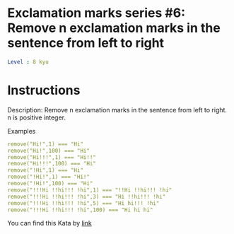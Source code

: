 # Exclamation marks series #6: Remove n exclamation marks in the sentence from left to right

```yaml
Level : 8 kyu
```

# Instructions

Description:
Remove n exclamation marks in the sentence from left to right. n is positive integer.

Examples

```yaml
remove("Hi!",1) === "Hi"
remove("Hi!",100) === "Hi"
remove("Hi!!!",1) === "Hi!!"
remove("Hi!!!",100) === "Hi"
remove("!Hi",1) === "Hi"
remove("!Hi!",1) === "Hi!"
remove("!Hi!",100) === "Hi"
remove("!!!Hi !!hi!!! !hi",1) === "!!Hi !!hi!!! !hi"
remove("!!!Hi !!hi!!! !hi",3) === "Hi !!hi!!! !hi"
remove("!!!Hi !!hi!!! !hi",5) === "Hi hi!!! !hi"
remove("!!!Hi !!hi!!! !hi",100) === "Hi hi hi"
```

You can find this Kata by [link](https://www.codewars.com/kata/57faf7275c991027af000679/train/java)